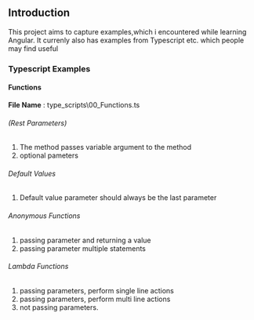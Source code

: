 ## Introduction
This project aims to capture examples,which i encountered while learning Angular. It currenly also has examples from Typescript etc. which people may find useful 
### Typescript Examples
#### Functions 
 **File Name** : type_scripts\00_Functions.ts
###### (Rest Parameters) 
1. The method passes variable argument to the method
1. optional pameters 
###### Default Values 
1. Default value parameter should always be the last parameter
###### Anonymous Functions
1. passing parameter and returning a value
1. passing parameter multiple statements
###### Lambda Functions
1. passing parameters, perform single line actions
1. passing parameters, perform multi line actions
1. not passing parameters.